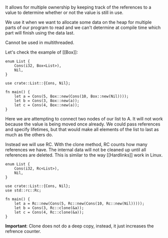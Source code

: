 It allows for multiple ownership by keeping track of the references to a value to determine whether or not the value is still in use.

We use it when we want to allocate some data on the heap for multiple parts of our program to read and we can't determine at compile time which part will finish using the data last.

Cannot be used in multithreaded.

Let's check the example of [[Box]]:
```
enum List {
    Cons(i32, Box<List>),
    Nil,
}

use crate::List::{Cons, Nil};

fn main() {
    let a = Cons(5, Box::new(Cons(10, Box::new(Nil))));
    let b = Cons(3, Box::new(a));
    let c = Cons(4, Box::new(a));
}
```

Here we are attempting to connect two nodes of our list to A. It will not work because the value is being moved once already. We could pass references and specify lifetimes, but that would make all elements of the list to last as much as the others do.

Instead we will use RC. With the clone method, RC counts how many references we have. The internal data will not be cleaned up until all references are deleted. This is similar to the way [[Hardlinks]] work in Linux.

```
enum List {
    Cons(i32, Rc<List>),
    Nil,
}

use crate::List::{Cons, Nil};
use std::rc::Rc;

fn main() {
    let a = Rc::new(Cons(5, Rc::new(Cons(10, Rc::new(Nil)))));
    let b = Cons(3, Rc::clone(&a));
    let c = Cons(4, Rc::clone(&a));
}
```
**Important**: Clone does not do a deep copy, instead, it just increases the refrence counter. 
